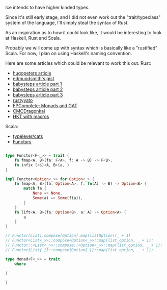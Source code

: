 Ice intends to have higher kinded types.

Since it's still early stage, and I did not even work out the "trait/typeclass" system of the language, I'll simply steal the syntax of Rust.

As an inspiration as to how it could look like, it would be interesting to look at Haskell, Rust and Scala.

Probably we will come up with syntax which is basically like a "rustified" Scala. For now, I plan on using Haskell's naming convention.

Here are some articles which could be relevant to work this out.
Rust:

- [hugopeters article](https://hugopeters.me/posts/14/)
- [edmundsmith's gist](https://gist.github.com/edmundsmith/855fcf0cb35dd467c29a9350481f0ecf)
- [babysteps article part 1](http://smallcultfollowing.com/babysteps/blog/2016/11/02/associated-type-constructors-part-1-basic-concepts-and-introduction/)
- [babysteps article part 2](http://smallcultfollowing.com/babysteps/blog/2016/11/03/associated-type-constructors-part-2-family-traits/)
- [babysteps article part 3](http://smallcultfollowing.com/babysteps/blog/2016/11/04/associated-type-constructors-part-3-what-higher-kinded-types-might-look-like/)
- [rustyyato](https://rustyyato.github.io/type/system,type/families/2021/02/15/Type-Families-1.html)
- [FPComplete: Monads and GAT](https://www.fpcomplete.com/blog/monads-gats-nightly-rust/)
- [CMCDragonkai](https://gist.github.com/CMCDragonkai/a5638f50c87d49f815b8)
- [HKT with macros](https://gist.github.com/14427/af90a21b917d2892eace)

Scala:

- [typelever/cats](https://typelevel.org/cats/index.html)
- [Functors](https://typelevel.org/cats/typeclasses/functor.html)
```rust

type Functor<F<_>> = trait {
    fn fmap<A, B>(fa: F<A>, f: A -> B) -> F<B>;
    fn infix (<$)<A, B>(a, )
}

impl Functor<Option<_>> for Option<_> {
    fn fmap<A, B>(fa: Option<A>, f: fn(A) -> B) -> Option<B> {
        match fa {
            None => None,
            Some(a) => Some(f(a)),
        }
    }
    fn lift<A, B>(fa: Option<B>, a: A) -> Option<A> {
        a
    }
}

// Functor[List].compose[Option].map(listOption)(_ + 1)
// Functor<List<_>>::compose<Option<_>>::map(list_option, _ + 1);
// Functor::<List<_>>::compose::<Option<_>>::map(list_option, _ + 1);
// Functor{List{_}}::compose{Option{_}}::map(list_option, _ + 1);

type Monad<F<_>> = trait
    where
        
{

}
```